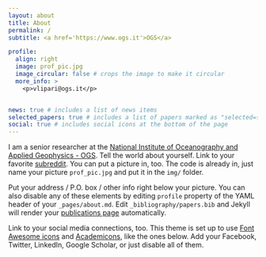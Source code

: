 ```yaml
---
layout: about
title: About
permalink: /
subtitle: <a href='https://www.ogs.it'>OGS</a>

profile:
  align: right
  image: prof_pic.jpg
  image_circular: false # crops the image to make it circular
  more_info: >
    <p>vlipari@ogs.it</p>


news: true # includes a list of news items
selected_papers: true # includes a list of papers marked as "selected={true}"
social: true # includes social icons at the bottom of the page
---
```


I am a senior researcher at the [National Institute of Oceanography and Applied Geophysics - OGS](https://www.ogs.it). Tell the world about yourself. Link to your favorite [subreddit](http://reddit.com). You can put a picture in, too. The code is already in, just name your picture `prof_pic.jpg` and put it in the `img/` folder.

Put your address / P.O. box / other info right below your picture. You can also disable any of these elements by editing `profile` property of the YAML header of your `_pages/about.md`. Edit `_bibliography/papers.bib` and Jekyll will render your [publications page](/al-folio/publications/) automatically.

Link to your social media connections, too. This theme is set up to use [Font Awesome icons](https://fontawesome.com/) and [Academicons](https://jpswalsh.github.io/academicons/), like the ones below. Add your Facebook, Twitter, LinkedIn, Google Scholar, or just disable all of them.
